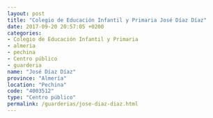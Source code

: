 ```yaml
---
layout: post
title: "Colegio de Educación Infantil y Primaria José Díaz Díaz"
date: 2017-09-20 20:57:05 +0200
categories:
- Colegio de Educación Infantil y Primaria
- almeria
- pechina
- Centro público
- guarderia
name: "José Díaz Díaz"
province: "Almería"
location: "Pechina"
code: "4003512"
type: "Centro público"
permalink: /guarderias/jose-diaz-diaz.html
---
```

